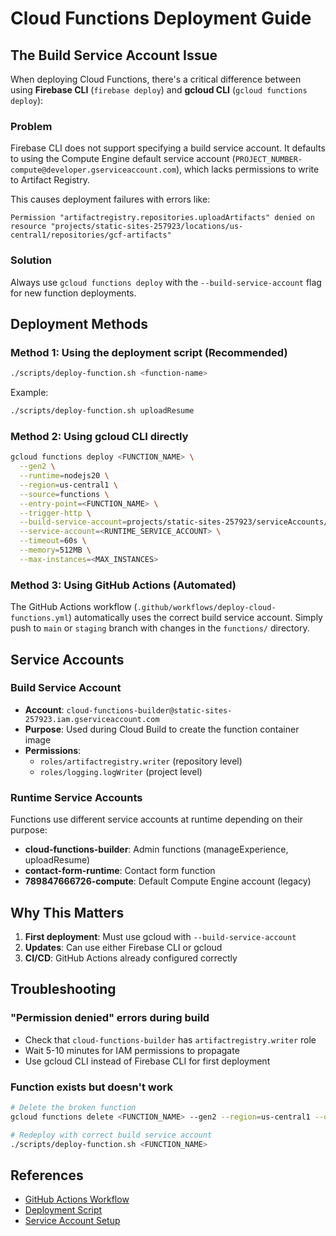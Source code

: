 # Cloud Functions Deployment Guide

## The Build Service Account Issue

When deploying Cloud Functions, there's a critical difference between using **Firebase CLI** (`firebase deploy`) and **gcloud CLI** (`gcloud functions deploy`):

### Problem

Firebase CLI does not support specifying a build service account. It defaults to using the Compute Engine default service account (`PROJECT_NUMBER-compute@developer.gserviceaccount.com`), which lacks permissions to write to Artifact Registry.

This causes deployment failures with errors like:
```
Permission "artifactregistry.repositories.uploadArtifacts" denied on resource "projects/static-sites-257923/locations/us-central1/repositories/gcf-artifacts"
```

### Solution

Always use `gcloud functions deploy` with the `--build-service-account` flag for new function deployments.

## Deployment Methods

### Method 1: Using the deployment script (Recommended)

```bash
./scripts/deploy-function.sh <function-name>
```

Example:
```bash
./scripts/deploy-function.sh uploadResume
```

### Method 2: Using gcloud CLI directly

```bash
gcloud functions deploy <FUNCTION_NAME> \
  --gen2 \
  --runtime=nodejs20 \
  --region=us-central1 \
  --source=functions \
  --entry-point=<FUNCTION_NAME> \
  --trigger-http \
  --build-service-account=projects/static-sites-257923/serviceAccounts/cloud-functions-builder@static-sites-257923.iam.gserviceaccount.com \
  --service-account=<RUNTIME_SERVICE_ACCOUNT> \
  --timeout=60s \
  --memory=512MB \
  --max-instances=<MAX_INSTANCES>
```

### Method 3: Using GitHub Actions (Automated)

The GitHub Actions workflow (`.github/workflows/deploy-cloud-functions.yml`) automatically uses the correct build service account. Simply push to `main` or `staging` branch with changes in the `functions/` directory.

## Service Accounts

### Build Service Account
- **Account**: `cloud-functions-builder@static-sites-257923.iam.gserviceaccount.com`
- **Purpose**: Used during Cloud Build to create the function container image
- **Permissions**:
  - `roles/artifactregistry.writer` (repository level)
  - `roles/logging.logWriter` (project level)

### Runtime Service Accounts

Functions use different service accounts at runtime depending on their purpose:

- **cloud-functions-builder**: Admin functions (manageExperience, uploadResume)
- **contact-form-runtime**: Contact form function
- **789847666726-compute**: Default Compute Engine account (legacy)

## Why This Matters

1. **First deployment**: Must use gcloud with `--build-service-account`
2. **Updates**: Can use either Firebase CLI or gcloud
3. **CI/CD**: GitHub Actions already configured correctly

## Troubleshooting

### "Permission denied" errors during build
- Check that `cloud-functions-builder` has `artifactregistry.writer` role
- Wait 5-10 minutes for IAM permissions to propagate
- Use gcloud CLI instead of Firebase CLI for first deployment

### Function exists but doesn't work
```bash
# Delete the broken function
gcloud functions delete <FUNCTION_NAME> --gen2 --region=us-central1 --quiet

# Redeploy with correct build service account
./scripts/deploy-function.sh <FUNCTION_NAME>
```

## References

- [GitHub Actions Workflow](.github/workflows/deploy-cloud-functions.yml)
- [Deployment Script](../scripts/deploy-function.sh)
- [Service Account Setup](./workload-identity-setup.md)
